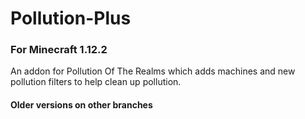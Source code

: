 # Pollution-Plus
### For Minecraft 1.12.2
An addon for Pollution Of The Realms which adds machines and new pollution filters to help clean up pollution.

#### Older versions on other branches
